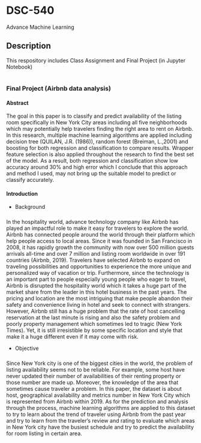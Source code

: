 # DSC-540
Advance Machine Learning
## Description
This respository includes Class Assignment and Final Project (in Jupyter Notebook)
#

### Final Project (Airbnb data analysis)

#### Abstract
The goal in this paper is to classify and predict availability of the listing room specifically in
New York City areas including all five neighborhoods which may potentially help travelers
finding the right area to rent on Airbnb. In this research, multiple machine learning
algorithms are applied including decision tree (QUILAN, J.R. (1986)), random forest
(Breiman, L.,2001) and boosting for both regression and classification to compare results.
Wrapper feature selection is also applied throughout the research to find the best set of the
model. As a result, both regression and classification show low accuracy around 30% and
high error which I conclude that this approach and method I used, may not bring up the
suitable model to predict or classify accurately.
#### Introduction
 - Background 
###
In the hospitality world, advance technology company like Airbnb has played an impactful
role to make it easy for travelers to explore the world. Airbnb has connected people around
the world through their platform which help people access to local areas. Since it was
founded in San Francisco in 2008, it has rapidly growth the community with now over 500
million guests arrivals all-time and over 7 million and listing room worldwide in over 191
countries (Airbnb, 2019). Travelers have selected Airbnb to expand on traveling possibilities
and opportunities to experience the more unique and personalized way of vacation or trip.
Furthermore, since the technology is an important part to people especially young people
who eager to travel, Airbnb is disrupted the hospitality world which it takes a huge part of the
market share from the leader in this hotel business in the past years.
The pricing and location are the most intriguing that make people abandon their safety and
convenience living in hotel and seek to connect with strangers. However, Airbnb still has a
huge problem that the rate of host cancelling reservation at the last minute is rising and also
the safety problem and poorly property management which sometimes led to tragic (New
York Times). Yet, it is still irresistible by some specific location and style that make it a huge
different even if it may come with risk.
 - Objective
###
Since New York city is one of the biggest cities in the world, the problem of listing
availability seems not to be reliable. For example, some host have never updated their
number of availabilities of their renting property or those number are made up. Moreover, the
knowledge of the area that sometimes cause traveler a problem.
In this paper, the dataset is about host, geographical availability and metrics number in New
York City which is represented from Airbnb within 2019. As for the prediction and analysis
through the process, machine learning algorithms are applied to this dataset to try to learn
about the trend of traveler using Airbnb from the past year and try to learn from the traveler’s
review and rating to evaluate which areas in New York city have the busiest schedule and try
to predict the availability for room listing in certain area.
